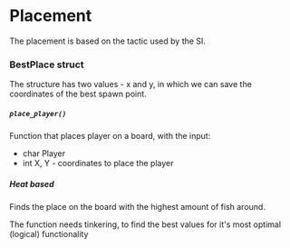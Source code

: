 # Placement

The placement is based on the tactic used by the SI.

### BestPlace struct

The structure has two values - x and y, in which we can save the coordinates of the best spawn point.

##### **`place_player()`**

Function that places player on a board, with the input:
 - char Player
 - int X, Y - coordinates to place the player

##### **Heat based**

Finds the place on the board with the highest amount of fish around.

The function needs tinkering, to find the best values for it's most optimal (logical) functionality

